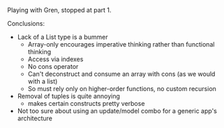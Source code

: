 Playing with Gren, stopped at part 1.

Conclusions:

- Lack of a List type is a bummer
    - Array-only encourages imperative thinking rather than functional thinking
    - Access via indexes
    - No cons operator
    - Can't deconstruct and consume an array with cons (as we would with a list)
    - So must rely only on higher-order functions, no custom recursion
- Removal of tuples is quite annoying
    - makes certain constructs pretty verbose
- Not too sure about using an update/model combo for a generic app's architecture